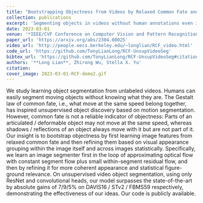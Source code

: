 ```yaml
---
title: "Bootstrapping Objectness from Videos by Relaxed Common Fate and Visual Grouping"
collection: publications
excerpt: 'Segmenting objects in videos without human annotations even in pretraining.'
date: 2023-03-01
venue: '*IEEE/CVF Conference on Computer Vision and Pattern Recognition* (CVPR), 2023'
paper_url: 'https://arxiv.org/abs/2304.08025'
video_url: 'http://people.eecs.berkeley.edu/~longlian/RCF_video.html'
code_url: 'https://github.com/TonyLianLong/RCF-UnsupVideoSeg'
bibtex_url: 'https://github.com/TonyLianLong/RCF-UnsupVideoSeg#citation'
authors: '**Long Lian**, Zhirong Wu, Stella X. Yu'
citation:
cover_image: 2023-03-01-RCF-demo2.gif
---
```

We study learning object segmentation from unlabeled videos. Humans can easily segment moving objects without knowing what they are. The Gestalt law of common fate, i.e., what move at the same speed belong together, has inspired unsupervised object discovery based on motion segmentation. However, common fate is not a reliable indicator of objectness: Parts of an articulated / deformable object may not move at the same speed, whereas shadows / reflections of an object always move with it but are not part of it. Our insight is to bootstrap objectness by first learning image features from relaxed common fate and then refining them based on visual appearance grouping within the image itself and across images statistically. Specifically, we learn an image segmenter first in the loop of approximating optical flow with constant segment flow plus small within-segment residual flow, and then by refining it for more coherent appearance and statistical figure-ground relevance. On unsupervised video object segmentation, using only ResNet and convolutional heads, our model surpasses the state-of-the-art by absolute gains of 7/9/5% on DAVIS16 / STv2 / FBMS59 respectively, demonstrating the effectiveness of our ideas. Our code is publicly available.
